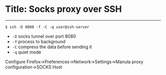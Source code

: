 # Title: Socks proxy over SSH
<!-- Position: 1 -->
<!-- Date: 2016-03-10 18:20:00 -->
---

```
$ ssh -D 8080 -f -C -q user@ssh-server
```

- `-D` socks tunnel over port 8080
- `-f` process to background
- `-C` compress the data before sending it
- `-q` quiet mode

Configure Firefox->Preferences->Network->Settings->Manula proxy configuration->SOCKS Host

